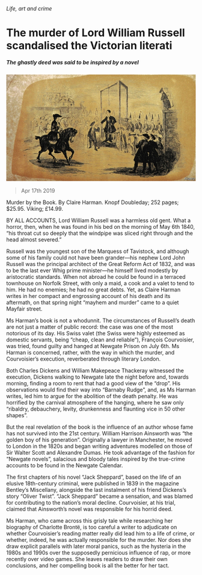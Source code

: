 ###### Life, art and crime

# The murder of Lord William Russell scandalised the Victorian literati 

##### The ghastly deed was said to be inspired by a novel 

![image](images/20190420_BKP505.jpg) 

> Apr 17th 2019 

Murder by the Book. By Claire Harman. Knopf Doubleday; 252 pages; $25.95. Viking; £14.99. 

BY ALL ACCOUNTS, Lord William Russell was a harmless old gent. What a horror, then, when he was found in his bed on the morning of May 6th 1840, “his throat cut so deeply that the windpipe was sliced right through and the head almost severed.” 

Russell was the youngest son of the Marquess of Tavistock, and although some of his family could not have been grander—his nephew Lord John Russell was the principal architect of the Great Reform Act of 1832, and was to be the last ever Whig prime minister—he himself lived modestly by aristocratic standards. When not abroad he could be found in a terraced townhouse on Norfolk Street, with only a maid, a cook and a valet to tend to him. He had no enemies; he had no great debts. Yet, as Claire Harman writes in her compact and engrossing account of his death and its aftermath, on that spring night “mayhem and murder” came to a quiet Mayfair street. 

Ms Harman’s book is not a whodunnit. The circumstances of Russell’s death are not just a matter of public record: the case was one of the most notorious of its day. His Swiss valet (the Swiss were highly esteemed as domestic servants, being “cheap, clean and reliable”), François Courvoisier, was tried, found guilty and hanged at Newgate Prison on July 6th. Ms Harman is concerned, rather, with the way in which the murder, and Courvoisier’s execution, reverberated through literary London. 

Both Charles Dickens and William Makepeace Thackeray witnessed the execution, Dickens walking to Newgate late the night before and, towards morning, finding a room to rent that had a good view of the “drop”. His observations would find their way into “Barnaby Rudge”, and, as Ms Harman writes, led him to argue for the abolition of the death penalty. He was horrified by the carnival atmosphere of the hanging, where he saw only “ribaldry, debauchery, levity, drunkenness and flaunting vice in 50 other shapes”. 

But the real revelation of the book is the influence of an author whose fame has not survived into the 21st century. William Harrison Ainsworth was “the golden boy of his generation”. Originally a lawyer in Manchester, he moved to London in the 1820s and began writing adventures modelled on those of Sir Walter Scott and Alexandre Dumas. He took advantage of the fashion for “Newgate novels”, salacious and bloody tales inspired by the true-crime accounts to be found in the Newgate Calendar. 

The first chapters of his novel “Jack Sheppard”, based on the life of an elusive 18th-century criminal, were published in 1839 in the magazine Bentley’s Miscellany, alongside the last instalment of his friend Dickens’s story “Oliver Twist”. “Jack Sheppard” became a sensation, and was blamed for contributing to the nation’s moral decline. Courvoisier, at his trial, claimed that Ainsworth’s novel was responsible for his horrid deed. 

Ms Harman, who came across this grisly tale while researching her biography of Charlotte Brontë, is too careful a writer to adjudicate on whether Courvoisier’s reading matter really did lead him to a life of crime, or whether, indeed, he was actually responsible for the murder. Nor does she draw explicit parallels with later moral panics, such as the hysteria in the 1980s and 1990s over the supposedly pernicious influence of rap, or more recently over video games. She leaves readers to draw their own conclusions, and her compelling book is all the better for her tact. 


